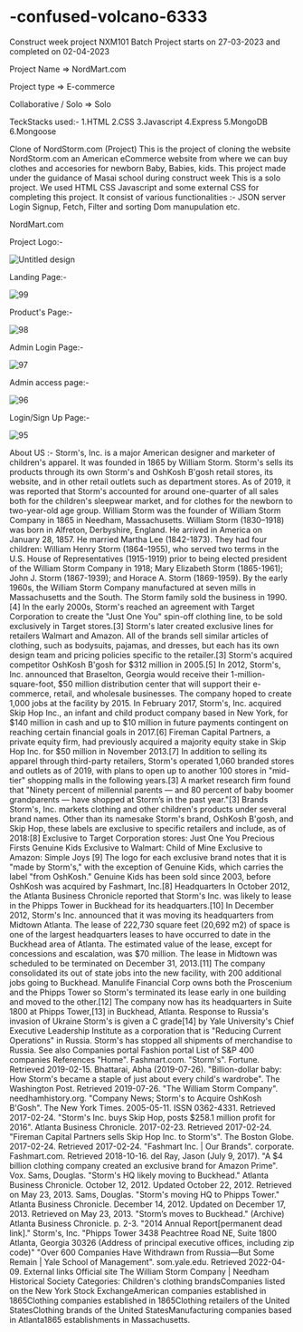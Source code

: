 # -confused-volcano-6333


Construct week project NXM101 Batch Project starts on 27-03-2023 and completed on 02-04-2023

Project Name => NordMart.com

Project type => E-commerce

Collaborative / Solo => Solo


TeckStacks used:-
1.HTML
2.CSS
3.Javascript
4.Express
5.MongoDB
6.Mongoose





Clone of NordStorm.com (Project) This is the project of cloning the website NordStorm.com an American eCommerce website from where we can buy clothes and accesories for newborn Baby, Babies, kids. This project made under the guidance of Masai school during construct week This is a solo project. We used HTML CSS Javascript and some external CSS for completing this project. It consist of various functionalities :- JSON server Login Signup, Fetch, Filter and sorting Dom manupulation etc.


NordMart.com

Project Logo:-

![Untitled design](https://user-images.githubusercontent.com/106135710/229444522-05b8667f-d009-46a1-8cb5-82ab41a88add.png)


Landing Page:- 

![99](https://user-images.githubusercontent.com/106135710/229442122-3ba1f44d-740e-4d13-a68d-6d3b4b7d27f6.png)


Product's Page:-

![98](https://user-images.githubusercontent.com/106135710/229442781-112210b6-e018-43e8-a68a-69182d4c234a.png)


Admin Login Page:-


![97](https://user-images.githubusercontent.com/106135710/229442891-45ed2720-6bfb-44f5-85c9-cf1ac7b50926.png)


Admin access page:-

![96](https://user-images.githubusercontent.com/106135710/229442965-990f19e6-6136-423e-8ed3-e8a5df0d3735.png)


Login/Sign Up Page:-

![95](https://user-images.githubusercontent.com/106135710/229444928-391c8db2-7524-4853-b9a0-7f7e32040a3b.png)



About US :- Storm's, Inc. is a major American designer and marketer of children's apparel. It was founded in 1865 by William Storm.
Storm's sells its products through its own Storm's and OshKosh B'gosh retail stores, its website, and in other retail outlets such as department stores. As of 2019, it was reported that Storm's accounted for around one-quarter of all sales both for the children's sleepwear market, and for clothes for the newborn to two-year-old age group.
William Storm was the founder of William Storm Company in 1865 in Needham, Massachusetts. William Storm (1830–1918) was born in Alfreton, Derbyshire, England. He arrived in America on January 28, 1857. He married Martha Lee (1842-1873). They had four children: William Henry Storm (1864–1955), who served two terms in the U.S. House of Representatives (1915-1919) prior to being elected president of the William Storm Company in 1918; Mary Elizabeth Storm (1865-1961); John J. Storm (1867-1939); and Horace A. Storm (1869-1959). By the early 1960s, the William Storm Company manufactured at seven mills in Massachusetts and the South.
The Storm family sold the business in 1990.[4]
In the early 2000s, Storm's reached an agreement with Target Corporation to create the "Just One You" spin-off clothing line, to be sold exclusively in Target stores.[3] Storm's later created exclusive lines for retailers Walmart and Amazon. All of the brands sell similar articles of clothing, such as bodysuits, pajamas, and dresses, but each has its own design team and pricing policies specific to the retailer.[3]
Storm's acquired competitor OshKosh B'gosh for $312 million in 2005.[5]
In 2012, Storm's, Inc. announced that Braselton, Georgia would receive their 1-million-square-foot, $50 million distribution center that will support their e-commerce, retail, and wholesale businesses. The company hoped to create 1,000 jobs at the facility by 2015.
In February 2017, Storm's, Inc. acquired Skip Hop Inc., an infant and child product company based in New York, for $140 million in cash and up to $10 million in future payments contingent on reaching certain financial goals in 2017.[6] Fireman Capital Partners, a private equity firm, had previously acquired a majority equity stake in Skip Hop Inc. for $50 million in November 2013.[7]
In addition to selling its apparel through third-party retailers, Storm's operated 1,060 branded stores and outlets as of 2019, with plans to open up to another 100 stores in "mid-tier" shopping malls in the following years.[3] A market research firm found that "Ninety percent of millennial parents — and 80 percent of baby boomer grandparents — have shopped at Storm’s in the past year."[3]
Brands Storm's, Inc. markets clothing and other children's products under several brand names. Other than its namesake Storm's brand, OshKosh B'gosh, and Skip Hop, these labels are exclusive to specific retailers and include, as of 2018:[8]
Exclusive to Target Corporation stores: Just One You Precious Firsts Genuine Kids Exclusive to Walmart: Child of Mine Exclusive to Amazon: Simple Joys [9] The logo for each exclusive brand notes that it is "made by Storm's," with the exception of Genuine Kids, which carries the label "from OshKosh." Genuine Kids has been sold since 2003, before OshKosh was acquired by Fashmart, Inc.[8]
Headquarters In October 2012, the Atlanta Business Chronicle reported that Storm's Inc. was likely to lease in the Phipps Tower in Buckhead for its headquarters.[10] In December 2012, Storm's Inc. announced that it was moving its headquarters from Midtown Atlanta. The lease of 222,730 square feet (20,692 m2) of space is one of the largest headquarters leases to have occurred to date in the Buckhead area of Atlanta. The estimated value of the lease, except for concessions and escalation, was $70 million. The lease in Midtown was scheduled to be terminated on December 31, 2013.[11]
The company consolidated its out of state jobs into the new facility, with 200 additional jobs going to Buckhead. Manulife Financial Corp owns both the Proscenium and the Phipps Tower so Storm's terminated its lease early in one building and moved to the other.[12]
The company now has its headquarters in Suite 1800 at Phipps Tower,[13] in Buckhead, Atlanta.
Response to Russia's invasion of Ukraine Storm's is given a C grade[14] by Yale University's Chief Executive Leadership Institute as a corporation that is "Reducing Current Operations" in Russia. Storm's has stopped all shipments of merchandise to Russia.
See also Companies portal Fashion portal List of S&P 400 companies References "Home". Fashmart.com. "Storm's". Fortune. Retrieved 2019-02-15. Bhattarai, Abha (2019-07-26). "Billion-dollar baby: How Storm's became a staple of just about every child's wardrobe". The Washington Post. Retrieved 2019-07-26. "The William Storm Company". needhamhistory.org. "Company News; Storm's to Acquire OshKosh B'Gosh". The New York Times. 2005-05-11. ISSN 0362-4331. Retrieved 2017-02-24. "Storm's Inc. buys Skip Hop, posts $258.1 million profit for 2016". Atlanta Business Chronicle. 2017-02-23. Retrieved 2017-02-24. "Fireman Capital Partners sells Skip Hop Inc. to Storm's". The Boston Globe. 2017-02-24. Retrieved 2017-02-24. "Fashmart Inc. | Our Brands". corporate. Fashmart.com. Retrieved 2018-10-16. del Ray, Jason (July 9, 2017). "A $4 billion clothing company created an exclusive brand for Amazon Prime". Vox. Sams, Douglas. "Storm's HQ likely moving to Buckhead." Atlanta Business Chronicle. October 12, 2012. Updated October 22, 2012. Retrieved on May 23, 2013. Sams, Douglas. "Storm's moving HQ to Phipps Tower." Atlanta Business Chronicle. December 14, 2012. Updated on December 17, 2013. Retrieved on May 23, 2013. "Storm’s moves to Buckhead." (Archive) Atlanta Business Chronicle. p. 2-3. "2014 Annual Report[permanent dead link]." Storm's, Inc. "Phipps Tower 3438 Peachtree Road NE, Suite 1800 Atlanta, Georgia 30326 (Address of principal executive offices, including zip code)" "Over 600 Companies Have Withdrawn from Russia—But Some Remain | Yale School of Management". som.yale.edu. Retrieved 2022-04-09. External links Official site The William Storm Company | Needham Historical Society Categories: Children's clothing brandsCompanies listed on the New York Stock ExchangeAmerican companies established in 1865Clothing companies established in 1865Clothing retailers of the United StatesClothing brands of the United StatesManufacturing companies based in Atlanta1865 establishments in Massachusetts.





